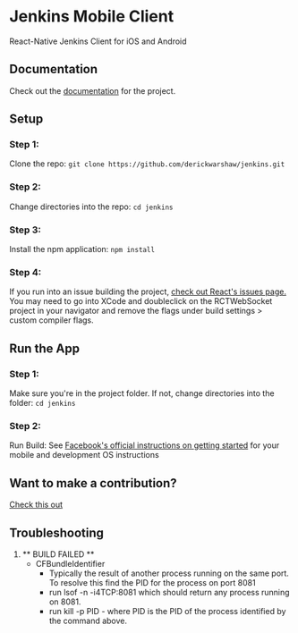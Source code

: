 #  Jenkins Mobile Client

React-Native Jenkins Client for iOS and Android

## Documentation
Check out the [documentation](https://derickwarshaw.github.io/jenkins/) for the project.

## Setup

### Step 1:
Clone the repo:
`git clone https://github.com/derickwarshaw/jenkins.git`

### Step 2:
Change directories into the repo:
`cd jenkins`

### Step 3:
Install the npm application:
`npm install`

### Step 4:
If you run into an issue building the project, [check out React's issues page.](https://github.com/facebook/react-native/issues/8584)
You may need to go into XCode and doubleclick on the RCTWebSocket project in your navigator and remove the flags under build settings > custom compiler flags.


## Run the App

### Step 1:
Make sure you're in the project folder. If not, change directories into the folder:
`cd jenkins`

### Step 2:
Run Build:
  See [Facebook's official instructions on getting started](https://facebook.github.io/react-native/docs/getting-started.html) for your mobile and development OS instructions

## Want to make a contribution?
[Check this out](https://github.com/derickwarshaw/jenkins/blob/master/CONTRIBUTING.md)

## Troubleshooting
1. ** BUILD FAILED **
    * CFBundleIdentifier
        * Typically the result of another process running on the same port. To resolve this find the PID for the process on port 8081
        * run lsof -n -i4TCP:8081 which should return any process running on 8081.
        * run kill -p PID - where PID is the PID of the process identified by the command above.
